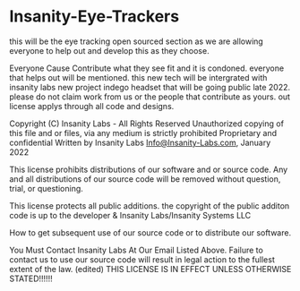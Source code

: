 # Insanity-Eye-Trackers
this will be the eye tracking open sourced section as we are allowing everyone to help out and develop this as they choose.

Everyone Cause Contribute what they see fit and it is condoned. everyone that helps out will be mentioned. this new tech will be intergrated with insanity labs new project indego headset that will be going public late 2022. please do not claim work from us or the people that contribute as yours. out license applys through all code and designs. 


Copyright (C) Insanity Labs <Insanity Labs> - All Rights Reserved 
Unauthorized copying of this file and or files, via any medium is strictly prohibited Proprietary and confidential
Written by Insanity Labs <Info@Insanity-Labs.com>, January 2022

This license prohibits distributions of our software and or source code. Any and all distributions of our source code will be removed without question, trial, or questioning.

This license protects all public additions. the copyright of the public additon code is up to the developer & Insanity Labs/Insanity Systems LLC
  
How to get subsequent use of our source code or to distribute our software.

You Must Contact Insanity Labs At Our Email Listed Above.
Failure to contact us to use our source code will result in legal action to the fullest extent of the law. (edited)
THIS LICENSE IS IN EFFECT UNLESS OTHERWISE STATED!!!!!!
